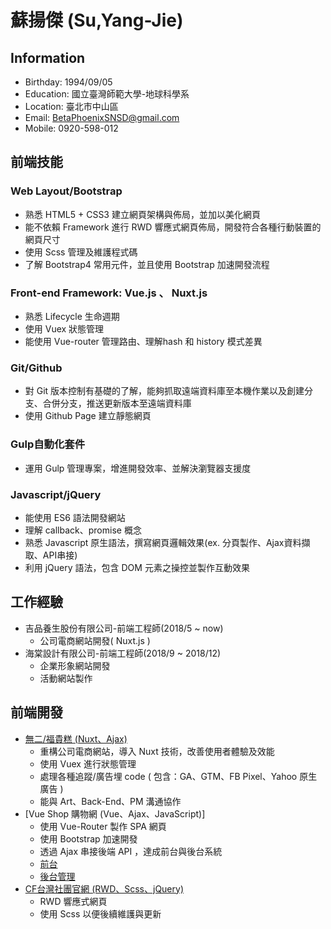 # 蘇揚傑 (Su,Yang-Jie)
## Information
* Birthday: 1994/09/05
* Education: 國立臺灣師範大學-地球科學系
* Location: 臺北市中山區
* Email: BetaPhoenixSNSD@gmail.com
* Mobile: 0920-598-012

## 前端技能
### Web Layout/Bootstrap
* 熟悉 HTML5 + CSS3 建立網頁架構與佈局，並加以美化網頁
* 能不依賴 Framework 進行 RWD 響應式網頁佈局，開發符合各種行動裝置的網頁尺寸
* 使用 Scss 管理及維護程式碼
* 了解 Bootstrap4 常用元件，並且使用 Bootstrap 加速開發流程
### Front-end Framework: Vue.js 、 Nuxt.js
* 熟悉 Lifecycle 生命週期
* 使用 Vuex 狀態管理
* 能使用 Vue-router 管理路由、理解hash 和 history 模式差異

### Git/Github
* 對 Git 版本控制有基礎的了解，能夠抓取遠端資料庫至本機作業以及創建分支、合併分支，推送更新版本至遠端資料庫
* 使用 Github Page 建立靜態網頁
### Gulp自動化套件
* 運用 Gulp 管理專案，增進開發效率、並解決瀏覽器支援度
### Javascript/jQuery
* 能使用 ES6 語法開發網站
* 理解 callback、promise 概念
* 熟悉 Javascript 原生語法，撰寫網頁邏輯效果(ex. 分頁製作、Ajax資料擷取、API串接)
* 利用 jQuery 語法，包含 DOM 元素之操控並製作互動效果

## 工作經驗
* 吉品養生股份有限公司-前端工程師(2018/5 ~ now)
  * 公司電商網站開發( Nuxt.js )
* 海棠設計有限公司-前端工程師(2018/9 ~ 2018/12)
  * 企業形象網站開發
  * 活動網站製作
  
## 前端開發
* [無二/福貴糕 (Nuxt、Ajax)](https://www.gpselect.com.tw/)
  * 重構公司電商網站，導入 Nuxt 技術，改善使用者體驗及效能
  * 使用 Vuex 進行狀態管理
  * 處理各種追蹤/廣告埋 code ( 包含：GA、GTM、FB Pixel、Yahoo 原生廣告 )
  * 能與 Art、Back-End、PM 溝通協作
* [Vue Shop 購物網 (Vue、Ajax、JavaScript)]
  * 使用 Vue-Router 製作 SPA 網頁
  * 使用 Bootstrap 加速開發
  * 透過 Ajax 串接後端 API ，達成前台與後台系統
  * [前台](https://yangjiesu.github.io/PlayStation-custom/dist)
  * [後台管理](https://yangjiesu.github.io/PlayStation-admin/dist)
* [CF台灣社團官網 (RWD、Scss、jQuery)](https://yangjiesu.github.io/CF-TW/)
  * RWD 響應式網頁 
  * 使用 Scss 以便後續維護與更新
